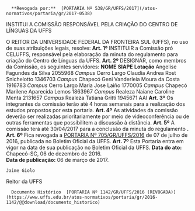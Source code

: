       **Revogada por:**  [PORTARIA Nº 538/GR/UFFS/2017](/atos-normativos/portaria/gr/2017-0538) 

   INSTITUI A COMISSÃO RESPONSÁVEL PELA CRIAÇÃO DO CENTRO DE LÍNGUAS DA UFFS  

 O REITOR DA UNIVERSIDADE FEDERAL DA FRONTEIRA SUL (UFFS), no uso de suas atribuições legais, resolve:   **Art. 1º** INSTITUIR a Comissão pró CELUFFS, responsável pela elaboração da minuta do regulamento para criação do Centro de Línguas da UFFS.   **Art. 2º** DESIGNAR, como membros da Comissão, os seguintes servidores:     **NOME**    **SIAPE**    **Lotação**      Angelise Fagundes da Silva   2055968   *Campus* Cerro Largo     Claudia Andrea Rost Snichelotto   1346703   *Campus* Chapecó     Geni Vanderleia Moura da Costa   1916783   *Campus* Cerro Largo     Maria Jose Laiño   1770005   *Campus* Chapecó     Marilene Aparecida Lemos   1863967   *Campus* Realeza     Naiane Caroline Menta   2131657   *Campus* Realeza     Tatiana Gritti   1945671   AAI       **Art. 3º** Os integrantes da comissão terão até 4 horas semanais para a realização dos estudos propostos por esta portaria.   **Art. 4º** As atividades da comissão deverão ser realizadas prioritariamente por meio de videoconferência ou de outras ferramentas que possibilitem a discussão à distância.   **Art. 5º** A comissão terá até 30/04/2017 para a conclusão da minuta do regulamento **.**    **Art. 6º** Fica revogada a [PORTARIA Nº 705/GR/UFFS/2016](https://www.uffs.edu.br/atos-normativos/portaria/gr/2016-0705)  de 07 de julho de 2016, publicada no Boletim Oficial da UFFS.   **Art. 7º** Esta Portaria entra em vigor na data de sua publicação no Boletim Oficial da UFFS.      **Data do ato:** Chapecó-SC, 06 de dezembro de 2016.   
 **Data de publicação:**  06 de março de 2017. 

    Jaime Giolo   
 Reitor da UFFS 

      Documento Histórico  [PORTARIA Nº 1142/GR/UFFS/2016 (REVOGADA)](https://www.uffs.edu.br/atos-normativos/portaria/gr/2016-1142/@@download/documento_historico)     
      